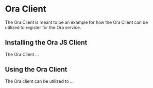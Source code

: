 # Ora Client

The Ora Client is meant to be an example for how the Ora Client can be utilized to register
for the Ora service.


## Installing the Ora JS Client
The Ora Client ...

## Using the Ora Client
The Ora client can be utilized to ...
